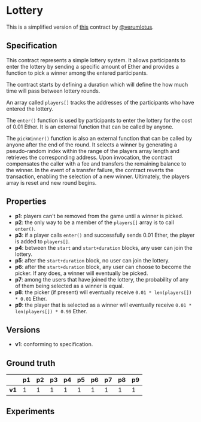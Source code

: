 # Lottery
This is a simplified version of [this](https://github.com/owanhunte/ethereum-solidity-course-updated-code/blob/main/lottery/contracts/Lottery.sol) contract by [@verumlotus](https://github.com/owanhunte).

## Specification
This contract represents a simple lottery system. It allows participants to
enter the lottery by sending a specific amount of Ether and provides a function
to pick a winner among the entered participants.

The contract starts by defining a duration which will define the how much time
will pass between lottery rounds. 

An array called `players[]` tracks the addresses of the participants who have
entered the lottery. 

The `enter()` function is used by participants to enter the lottery for the
cost of 0.01 Ether. It is an external function that can be called by anyone. 

The `pickWinner()` function is also an external function that can be called by
anyone after the end of the round. It selects a winner by generating a
pseudo-random index within the range of the players array length and retrieves
the corresponding address. Upon invocation, the contract compensates the caller
with a fee and transfers the remaining balance to the winner. In the event of a
transfer failure, the contract reverts the transaction, enabling the selection
of a new winner. Ultimately, the players array is reset and new round begins.


## Properties
- **p1**: players can't be removed from the game until a winner is picked.
- **p2**: the only way to be a member of the `players[]` array is to call `enter()`.
- **p3**: if a player calls `enter()` and successfully sends 0.01 Ether, the player is added to `players[]`.
- **p4**: between the `start` and `start+duration` blocks, any user can join the lottery.
- **p5**: after the `start+duration` block, no user can join the lottery.
- **p6**: after the `start+duration` block, any user can choose to become the picker. If any does, a winner will eventually be picked.
- **p7**: among the users that have joined the lottery, the probability of any of them being selected as a winner is equal.
- **p8**: the picker (if present) will eventually receive `0.01 * len(players[]) * 0.01` Ether.
- **p9**: the player that is selected as a winner will eventually receive `0.01 * len(players[]) * 0.99` Ether.

## Versions
- **v1**: conforming to specification.

## Ground truth
|        | p1    | p2    | p3    | p4    | p5    | p6    | p7    | p8    | p9    |
|--------|-------|-------|-------|-------|-------|-------|-------|-------|-------|
| **v1** | 1     | 1     | 1     | 1     | 1     | 1     | 1     | 1     | 1     |
 

## Experiments
